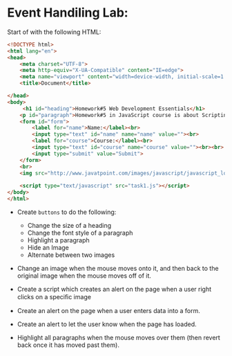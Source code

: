 # Event Handiling Lab:  

Start of with the following HTML:

```html
<!DOCTYPE html>
<html lang="en">
<head>
    <meta charset="UTF-8">
    <meta http-equiv="X-UA-Compatible" content="IE=edge">
    <meta name="viewport" content="width=device-width, initial-scale=1.0">
    <title>Document</title>

</head>
<body>
     <h1 id="heading">Homework#5 Web Development Essentials</h1>
    <p id="paragraph">Homework#5 in JavaScript course is about Scripting and Event Handling DOM!</p>
    <form id="form">
        <label for="name">Name:</label><br>
        <input type="text" id="name" name="name" value=""><br>
        <label for="course">Course:</label><br>
        <input type="text" id="course" name="course" value=""><br><br>
        <input type="submit" value="Submit">
    </form>
    <br>
    <img src="http://www.javatpoint.com/images/javascript/javascript_logo.png">
    
    <script type="text/javascript" src="task1.js"></script>
</body>
</html>
```

- Create `buttons` to do the following: 
  - Change the size of a heading
  - Change the font style of a paragraph
  - Highlight a paragraph
  - Hide an Image
  - Alternate between two images

- Change an image when the mouse moves onto it, and then back to the original image when the mouse moves off of it.

- Create a script which creates an alert on the page when a user right clicks on a speciﬁc image

- Create an alert on the page when a user enters data into a form.

- Create an alert to let the user know when the page has loaded.

- Highlight all paragraphs when the mouse moves over them (then revert back once it has moved past them).
    



